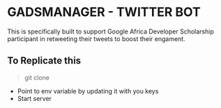 # GADSMANAGER - TWITTER BOT

This is specifically built to support Google Africa Developer Scholarship participant in retweeting their tweets to boost their engament.

## To Replicate this

> git clone <this repo>

- Point to env variable by updating it with you keys
- Start server

